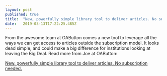 ```yaml
---
layout: post 
published: true
title:  "New, powerfully simple library tool to deliver articles. No subscription needed." 
date:   2019-03-13T17:22:25.485Z 
---
```


From the awesome team at OAButton comes a new tool to leverage all the ways we can get access to articles outside the subscription model. It looks dead simple, and could make a big difference for institutions looking at leaving the Big Deal. Read more from Joe at OAButton:

[New, powerfully simple library tool to deliver articles. No subscription needed.](https://blog.openaccessbutton.org/new-powerfully-simple-library-tool-to-deliver-articles-no-subscription-needed-1c8b7def604f)
